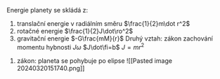 Energie planety se skládá z:
1) translační energie v radiálním směru $\frac{1}{2}m\dot r^2$
2) rotačné energie $\frac{1}{2}J\dot\ro^2$
3) gravitační energie $-G\frac{mM}{r}$
Druhý vztah:
zákon zachování momentu hybnosti $J\omega$
$J\dot\fi=b$
$J=mr^2$

1. zákon:
	planeta se pohybuje po elipse
![[Pasted image 20240320151740.png]]
